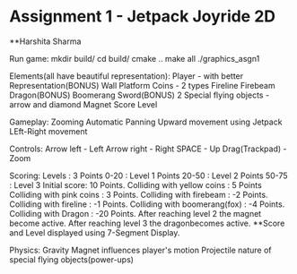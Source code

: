 Assignment 1 - Jetpack Joyride 2D
=========================

**Harshita Sharma

Run game:
    mkdir build/
    cd build/
    cmake ..
    make all
    ./graphics_asgn1

Elements(all have beautiful representation):
    Player - with better Representation(BONUS)
    Wall
    Platform
    Coins - 2 types
    Fireline
    Firebeam
    Dragon(BONUS)
    Boomerang
    Sword(BONUS)
    2 Special flying objects - arrow and diamond
    Magnet
    Score
    Level

Gameplay:
    Zooming
    Automatic Panning
    Upward movement using Jetpack
    LEft-Right movement

Controls:
    Arrow left - Left
    Arrow right - Right
    SPACE - Up
    Drag(Trackpad) - Zoom

Scoring:
    Levels : 3
    Points 0-20 : Level 1
    Points 20-50 : Level 2
    Points 50-75 : Level 3
    Initial score: 10 Points.
    Colliding with yellow coins : 5 Points
    Colliding with pink coins : 3 Points.
    Colliding with firebeam : -2 Points.
    Colliding with fireline : -1 Points.
    Colliding with boomerang(fox) : -4 Points.
    Colliding with Dragon : -20 Points.
    After reaching level 2 the magnet become active.
    After reaching level 3 the dragonbecomes active.
    **Score and Level displayed using 7-Segment Display.

Physics:
    Gravity
    Magnet influences player's motion
    Projectile nature of special flying objects(power-ups)



